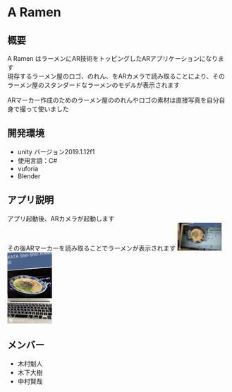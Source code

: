 
# A Ramen
## 概要
A Ramen はラーメンにAR技術をトッピングしたARアプリケーションになります  
現存するラーメン屋のロゴ、のれん、をARカメラで読み取ることにより、そのラーメン屋のスタンダードなラーメンのモデルが表示されます  

ARマーカー作成のためのラーメン屋ののれんやロゴの素材は直接写真を自分自身で撮って使いました
## 開発環境
- unity バージョン2019.1.12f1
- 使用言語：C#  
- vuforia  
- Blender  


## アプリ説明
アプリ起動後、ARカメラが起動します  
その後ARマーカーを読み取ることでラーメンが表示されます
<img src="/素材/play1.png" width="20%">
<img src="/素材/play2.png" width="20%">
## メンバー
- 木村魁人   
- 木下大樹   
- 中村賢哉    
